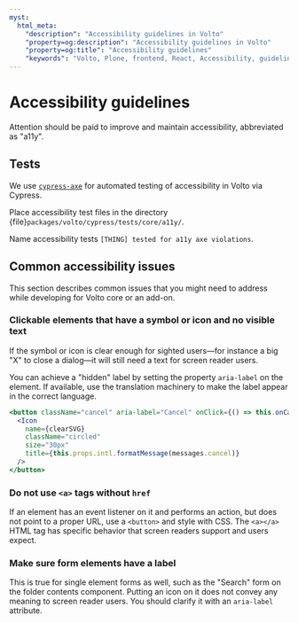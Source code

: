 ```yaml
---
myst:
  html_meta:
    "description": "Accessibility guidelines in Volto"
    "property=og:description": "Accessibility guidelines in Volto"
    "property=og:title": "Accessibility guidelines"
    "keywords": "Volto, Plone, frontend, React, Accessibility, guidelines, a11y"
---
```


# Accessibility guidelines

Attention should be paid to improve and maintain accessibility, abbreviated as "a11y".


## Tests

We use [`cypress-axe`](https://github.com/component-driven/cypress-axe) for automated testing of accessibility in Volto via Cypress.

Place accessibility test files in the directory {file}`packages/volto/cypress/tests/core/a11y/`.

Name accessibility tests `[THING] tested for a11y axe violations`.


## Common accessibility issues

This section describes common issues that you might need to address while developing for Volto core or an add-on.


### Clickable elements that have a symbol or icon and no visible text

If the symbol or icon is clear enough for sighted users—for instance a big "X" to close a dialog—it will still need a text for screen reader users.

You can achieve a "hidden" label by setting the property `aria-label` on the element.
If available, use the translation machinery to make the label appear in the correct language.

```jsx
<button className="cancel" aria-label="Cancel" onClick={() => this.onCancel()}>
  <Icon
    name={clearSVG}
    className="circled"
    size="30px"
    title={this.props.intl.formatMessage(messages.cancel)}
  />
</button>
```

### Do not use `<a>` tags without `href`

If an element has an event listener on it and performs an action, but does not point to a proper URL, use a `<button>` and style with CSS.
The `<a></a>` HTML tag has specific behavior that screen readers support and users expect.


### Make sure form elements have a label

This is true for single element forms as well, such as the "Search" form on the folder contents component.
Putting an icon on it does not convey any meaning to screen reader users.
You should clarify it with an `aria-label` attribute.
